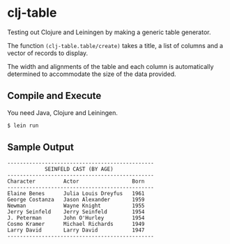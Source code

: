 # clj-table

Testing out Clojure and Leiningen by making a generic table generator.

The function `(clj-table.table/create)` takes a title, a list of columns and a vector of records to display.

The width and alignments of the table and each column is automatically determined to accommodate the size of the data provided.

## Compile and Execute

You need Java, Clojure and Leiningen.

```bash
$ lein run
```

## Sample Output

```
-----------------------------------------------
            SEINFELD CAST (BY AGE)
-----------------------------------------------
Character         Actor                 Born
-----------------------------------------------
Elaine Benes      Julia Louis Dreyfus   1961
George Costanza   Jason Alexander       1959
Newman            Wayne Knight          1955
Jerry Seinfeld    Jerry Seinfeld        1954
J. Peterman       John O'Hurley         1954
Cosmo Kramer      Michael Richards      1949
Larry David       Larry David           1947
-----------------------------------------------
```
